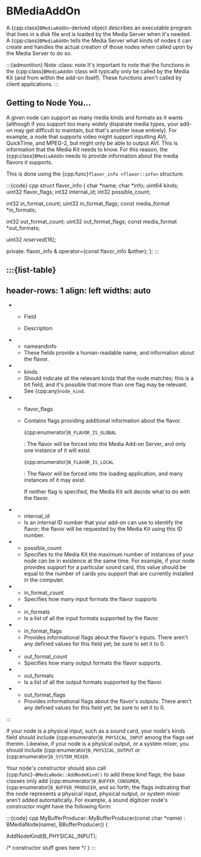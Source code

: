 # BMediaAddOn

A {cpp:class}`BMediaAddOn`-derived object describes an executable program
that lives in a disk file and is loaded by the Media Server when it's
needed. A {cpp:class}`BMediaAddOn` tells the Media Server what kinds of
nodes it can create and handles the actual creation of those nodes when
called upon by the Media Server to do so.

:::{admonition} Note
:class: note
It's important to note that the functions in the {cpp:class}`BMediaAddOn`
class will typically only be called by the Media Kit (and from within the
add-on itself). These functions aren't called by client applications.
:::

## Getting to Node You…

A given node can support as many media kinds and formats as it wants
(although if you support too many widely disparate media types, your add-on
may get difficult to maintain, but that's another issue entirely). For
example, a node that supports video might support inputting AVI, QuickTime,
and MPEG-2, but might only be able to output AVI. This is information that
the Media Kit needs to know. For this reason, the {cpp:class}`BMediaAddOn`
needs to provide information about the media flavors it supports.

This is done using the {cpp:func}`flavor_info <flavor::info>` structure:

:::{code} cpp
struct flavor_info {
   char *name;
   char *info;
   uint64 kinds;
   uint32 flavor_flags;
   int32 internal_id;
   int32 possible_count;

   int32 in_format_count;
   uint32 in_format_flags;
   const media_format *in_formats;

   int32 out_format_count;
   uint32 out_format_flags;
   const media_format *out_formats;

   uint32 _reserved_[16];

private:
   flavor_info & operator=(const flavor_info &other);
};
:::

:::{list-table}
---
header-rows: 1
align: left
widths: auto
---
-
	- Field

	- Description

-
	- nameandinfo
	- These fields provide a human-readable name, and information about the
		flavor.
-
	- kinds
	- Should indicate all the relevant kinds that the node matches; this is a bit
		field, and it's possible that more than one flag may be relevant. See
		{cpp:any}`node_kind`.
-
	- flavor_flags
	- Contains flags providing additional information about the flavor.

		{cpp:enumerator}`B_FLAVOR_IS_GLOBAL`

		: The flavor will be forced into the Media Add-on Server, and only one
		instance of it will exist.

		{cpp:enumerator}`B_FLAVOR_IS_LOCAL`

		: The flavor will be forced into the loading application, and many instances
		of it may exist.

		If neither flag is specified, the Media Kit will decide what to do with the
		flavor.
-
	- internal_id
	- Is an internal ID number that your add-on can use to identify the flavor;
		the flavor will be requested by the Media Kit using this ID number.
-
	- possible_count
	- Specifies to the Media Kit the maximum number of instances of your node can
		be in existence at the same time. For example, if your node provides
		support for a particular sound card, this value should be equal to the
		number of cards you support that are currently installed in the computer.
-
	- in_format_count
	- Specifies how many input formats the flavor supports
-
	- in_formats
	- Is a list of all the input formats supported by the flavor.
-
	- in_format_flags
	- Provides informational flags about the flavor's inputs. There aren't any
		defined values for this field yet; be sure to set it to 0.
-
	- out_format_count
	- Specifies how many output formats the flavor supports.
-
	- out_formats
	- Is a list of all the output formats supported by the flavor.
-
	- out_format_flags
	- Provides informational flags about the flavor's outputs. There aren't any
		defined values for this field yet; be sure to set it to 0.

:::

If your node is a physical input, such as a sound card, your node's kinds
field should include {cpp:enumerator}`B_PHYSICAL_INPUT` among the flags set
therein. Likewise, if your node is a physical output, or a system mixer,
you should include {cpp:enumerator}`B_PHYSICAL_OUTPUT` or
{cpp:enumerator}`B_SYSTEM_MIXER`.

Your node's constructor should also call
{cpp:func}`~BMediaNode::AddNodeKind()` to add these kind flags; the base
classes only add {cpp:enumerator}`B_BUFFER_CONSUMER`,
{cpp:enumerator}`B_BUFFER_PRODUCER`, and so forth; the flags indicating
that the node represents a physical input, physical output, or system mixer
aren't added automatically. For example, a sound digitizer node's
constructor might have the following form:

:::{code} cpp
MyBufferProducer::MyBufferProducer(const char *name) :
         BMediaNode(name),
         BBufferProducer() {

   AddNodeKind(B_PHYSICAL_INPUT);

   /* constructor stuff goes here */
}
:::

